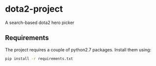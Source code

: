 # dota2-project
A search-based dota2 hero picker

## Requirements <a name="requirements"></a>
The project requires a couple of python2.7 packages. Install them using:
```bash
pip install -r requirements.txt
```
